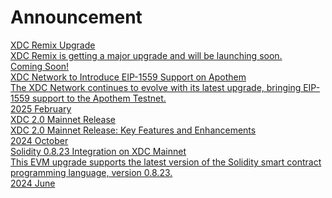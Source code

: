 
# Announcement

<div class="doc-announce">
        <a href="./#">
        <div>
            <div class="announce-title">XDC Remix Upgrade </div>
            <div class="announce-desc">XDC Remix is getting a major upgrade and will be launching soon.</div>
        </div>
        <span class="announce-date">Coming Soon!</span>
    </a>
    <a href="https://www.xdc.dev/xinfin_xdc_network/xdc-network-to-introduce-eip-1559-support-on-apothem-testnet-cl4">
        <div>
            <div class="announce-title">XDC Network to Introduce EIP-1559 Support on Apothem</div>
            <div class="announce-desc">The XDC Network continues to evolve with its latest upgrade, bringing EIP-1559 support to the Apothem Testnet.</div>
        </div>
        <span class="announce-date">2025 February</span>
    </a>    
    <a href="https://www.xdc.dev/anilchinchawale/xdpos-20-mainnet-release-key-features-and-enhancements-eeo">
        <div>
            <div class="announce-title">XDC 2.0 Mainnet Release</div>
            <div class="announce-desc">XDC 2.0 Mainnet Release: Key Features and Enhancements</div>
        </div>
        <span class="announce-date">2024 October</span>
    </a>
    <a href="https://www.xdc.dev/anilchinchawale/stay-ahead-xdc-network-prepares-for-evm-0823-integration-on-xdc-mainnet-upgrade-details-inside-5nj">
        <div>
            <div class="announce-title">Solidity 0.8.23 Integration on XDC Mainnet </div>
            <div class="announce-desc">This EVM upgrade supports the latest version of the Solidity smart contract programming language, version 0.8.23.</div>
        </div>
        <span class="announce-date">2024 June</span>
    </a>
</div>
